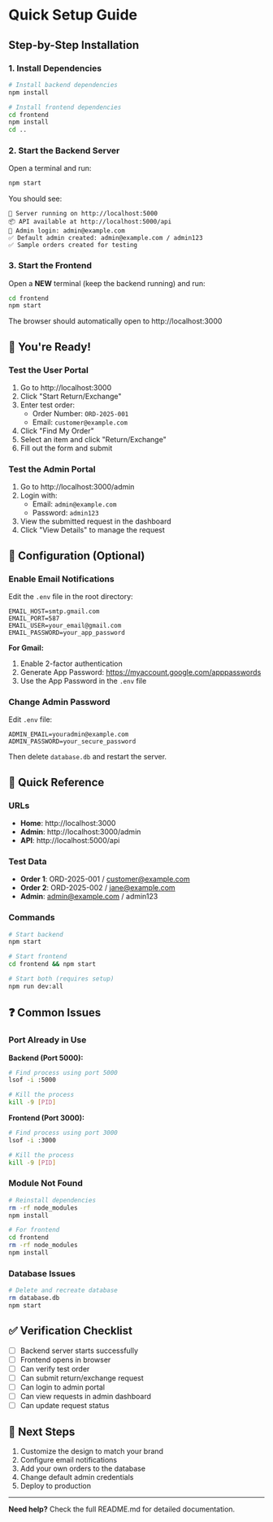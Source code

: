 # Quick Setup Guide

## Step-by-Step Installation

### 1. Install Dependencies

```bash
# Install backend dependencies
npm install

# Install frontend dependencies
cd frontend
npm install
cd ..
```

### 2. Start the Backend Server

Open a terminal and run:

```bash
npm start
```

You should see:
```
🚀 Server running on http://localhost:5000
📦 API available at http://localhost:5000/api
🔐 Admin login: admin@example.com
✅ Default admin created: admin@example.com / admin123
✅ Sample orders created for testing
```

### 3. Start the Frontend

Open a **NEW** terminal (keep the backend running) and run:

```bash
cd frontend
npm start
```

The browser should automatically open to http://localhost:3000

## 🎉 You're Ready!

### Test the User Portal

1. Go to http://localhost:3000
2. Click "Start Return/Exchange"
3. Enter test order:
   - Order Number: `ORD-2025-001`
   - Email: `customer@example.com`
4. Click "Find My Order"
5. Select an item and click "Return/Exchange"
6. Fill out the form and submit

### Test the Admin Portal

1. Go to http://localhost:3000/admin
2. Login with:
   - Email: `admin@example.com`
   - Password: `admin123`
3. View the submitted request in the dashboard
4. Click "View Details" to manage the request

## 🔧 Configuration (Optional)

### Enable Email Notifications

Edit the `.env` file in the root directory:

```env
EMAIL_HOST=smtp.gmail.com
EMAIL_PORT=587
EMAIL_USER=your_email@gmail.com
EMAIL_PASSWORD=your_app_password
```

**For Gmail:**
1. Enable 2-factor authentication
2. Generate App Password: https://myaccount.google.com/apppasswords
3. Use the App Password in the `.env` file

### Change Admin Password

Edit `.env` file:

```env
ADMIN_EMAIL=youradmin@example.com
ADMIN_PASSWORD=your_secure_password
```

Then delete `database.db` and restart the server.

## 📝 Quick Reference

### URLs
- **Home**: http://localhost:3000
- **Admin**: http://localhost:3000/admin
- **API**: http://localhost:5000/api

### Test Data
- **Order 1**: ORD-2025-001 / customer@example.com
- **Order 2**: ORD-2025-002 / jane@example.com
- **Admin**: admin@example.com / admin123

### Commands
```bash
# Start backend
npm start

# Start frontend
cd frontend && npm start

# Start both (requires setup)
npm run dev:all
```

## ❓ Common Issues

### Port Already in Use

**Backend (Port 5000):**
```bash
# Find process using port 5000
lsof -i :5000

# Kill the process
kill -9 [PID]
```

**Frontend (Port 3000):**
```bash
# Find process using port 3000
lsof -i :3000

# Kill the process
kill -9 [PID]
```

### Module Not Found

```bash
# Reinstall dependencies
rm -rf node_modules
npm install

# For frontend
cd frontend
rm -rf node_modules
npm install
```

### Database Issues

```bash
# Delete and recreate database
rm database.db
npm start
```

## ✅ Verification Checklist

- [ ] Backend server starts successfully
- [ ] Frontend opens in browser
- [ ] Can verify test order
- [ ] Can submit return/exchange request
- [ ] Can login to admin portal
- [ ] Can view requests in admin dashboard
- [ ] Can update request status

## 🎯 Next Steps

1. Customize the design to match your brand
2. Configure email notifications
3. Add your own orders to the database
4. Change default admin credentials
5. Deploy to production

---

**Need help?** Check the full README.md for detailed documentation.

